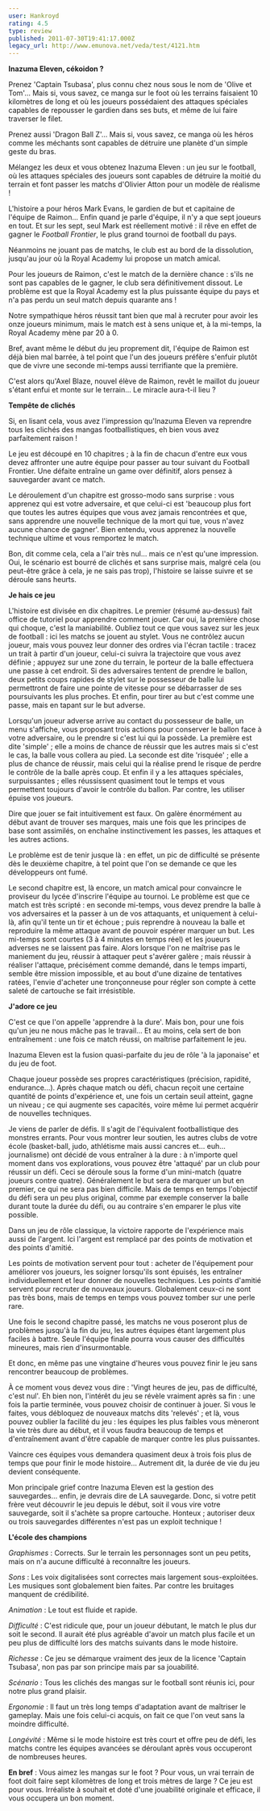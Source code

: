 ```yaml
---
user: Hankroyd
rating: 4.5
type: review
published: 2011-07-30T19:41:17.000Z
legacy_url: http://www.emunova.net/veda/test/4121.htm
---
```

**Inazuma Eleven, cékoidon ?**  

  

Prenez 'Captain Tsubasa', plus connu chez nous sous le nom de 'Olive et Tom'... Mais si, vous savez, ce manga sur le foot où les terrains faisaient 10 kilomètres de long et où les joueurs possédaient des attaques spéciales capables de repousser le gardien dans ses buts, et même de lui faire traverser le filet.  

Prenez aussi 'Dragon Ball Z'... Mais si, vous savez, ce manga où les héros comme les méchants sont capables de détruire une planète d'un simple geste du bras.  

Mélangez les deux et vous obtenez Inazuma Eleven : un jeu sur le football, où les attaques spéciales des joueurs sont capables de détruire la moitié du terrain et font passer les matchs d'Olivier Atton pour un modèle de réalisme !  

  

L'histoire a pour héros Mark Evans, le gardien de but et capitaine de l'équipe de Raimon... Enfin quand je parle d'équipe, il n'y a que sept joueurs en tout. Et sur les sept, seul Mark est réellement motivé : il rêve en effet de gagner le _Football Frontier_, le plus grand tournoi de football du pays.  

Néanmoins ne jouant pas de matchs, le club est au bord de la dissolution, jusqu'au jour où la Royal Academy lui propose un match amical.  

Pour les joueurs de Raimon, c'est le match de la dernière chance : s'ils ne sont pas capables de le gagner, le club sera définitivement dissout. Le problème est que la Royal Academy est la plus puissante équipe du pays et n'a pas perdu un seul match depuis quarante ans !  

Notre sympathique héros réussit tant bien que mal à recruter pour avoir les onze joueurs minimum, mais le match est à sens unique et, à la mi-temps, la Royal Academy mène par 20 à 0\.  

Bref, avant même le début du jeu proprement dit, l'équipe de Raimon est déjà bien mal barrée, à tel point que l'un des joueurs préfère s'enfuir plutôt que de vivre une seconde mi-temps aussi terrifiante que la première.  

C'est alors qu'Axel Blaze, nouvel élève de Raimon, revêt le maillot du joueur s'étant enfui et monte sur le terrain... Le miracle aura-t-il lieu ?  

  

  

**Tempête de clichés**  

  

Si, en lisant cela, vous avez l'impression qu'Inazuma Eleven va reprendre tous les clichés des mangas footballistiques, eh bien vous avez parfaitement raison !  

Le jeu est découpé en 10 chapitres ; à la fin de chacun d'entre eux vous devez affronter une autre équipe pour passer au tour suivant du Football Frontier. Une défaite entraîne un game over définitif, alors pensez à sauvegarder avant ce match.  

Le déroulement d'un chapitre est grosso-modo sans surprise : vous apprenez qui est votre adversaire, et que celui-ci est 'beaucoup plus fort que toutes les autres équipes que vous avez jamais rencontrées et que, sans apprendre une nouvelle technique de la mort qui tue, vous n'avez aucune chance de gagner'. Bien entendu, vous apprenez la nouvelle technique ultime et vous remportez le match.  

  

Bon, dit comme cela, cela a l'air très nul... mais ce n'est qu'une impression. Oui, le scénario est bourré de clichés et sans surprise mais, malgré cela (ou peut-être grâce à cela, je ne sais pas trop), l'histoire se laisse suivre et se déroule sans heurts.  

  

  

**Je hais ce jeu**  

  

L'histoire est divisée en dix chapitres. Le premier (résumé au-dessus) fait office de tutoriel pour apprendre comment jouer. Car oui, la première chose qui choque, c'est la maniabilité. Oubliez tout ce que vous savez sur les jeux de football : ici les matchs se jouent au stylet. Vous ne contrôlez aucun joueur, mais vous pouvez leur donner des ordres via l'écran tactile : tracez un trait à partir d'un joueur, celui-ci suivra la trajectoire que vous avez définie ; appuyez sur une zone du terrain, le porteur de la balle effectuera une passe à cet endroit. Si des adversaires tentent de prendre le ballon, deux petits coups rapides de stylet sur le possesseur de balle lui permettront de faire une pointe de vitesse pour se débarrasser de ses poursuivants les plus proches. Et enfin, pour tirer au but c'est comme une passe, mais en tapant sur le but adverse.  

Lorsqu'un joueur adverse arrive au contact du possesseur de balle, un menu s'affiche, vous proposant trois actions pour conserver le ballon face à votre adversaire, ou le prendre si c'est lui qui la possède. La première est dite 'simple' ; elle a moins de chance de réussir que les autres mais si c'est le cas, la balle vous collera au pied. La seconde est dite 'risquée' ; elle a plus de chance de réussir, mais celui qui la réalise prend le risque de perdre le contrôle de la balle après coup. Et enfin il y a les attaques spéciales, surpuissantes ; elles réussissent quasiment tout le temps et vous permettent toujours d'avoir le contrôle du ballon. Par contre, les utiliser épuise vos joueurs.  

  

Dire que jouer se fait intuitivement est faux. On galère énormément au début avant de trouver ses marques, mais une fois que les principes de base sont assimilés, on enchaîne instinctivement les passes, les attaques et les autres actions.  

Le problème est de tenir jusque là : en effet, un pic de difficulté se présente dès le deuxième chapitre, à tel point que l'on se demande ce que les développeurs ont fumé.  

  

Le second chapitre est, là encore, un match amical pour convaincre le proviseur du lycée d'inscrire l'équipe au tournoi. Le problème est que ce match est très scripté : en seconde mi-temps, vous devez prendre la balle à vos adversaires et la passer à un de vos attaquants, et uniquement à celui-là, afin qu'il tente un tir et échoue ; puis reprendre à nouveau la balle et reproduire la même attaque avant de pouvoir espérer marquer un but. Les mi-temps sont courtes (3 à 4 minutes en temps réel) et les joueurs adverses ne se laissent pas faire. Alors lorsque l'on ne maîtrise pas le maniement du jeu, réussir à attaquer peut s'avérer galère ; mais réussir à réaliser l'attaque, précisément comme demandé, dans le temps imparti, semble être mission impossible, et au bout d'une dizaine de tentatives ratées, l'envie d'acheter une tronçonneuse pour régler son compte à cette saleté de cartouche se fait irrésistible.  

  

  

**J'adore ce jeu**  

  

C'est ce que l'on appelle 'apprendre à la dure'. Mais bon, pour une fois qu'un jeu ne nous mâche pas le travail... Et au moins, cela sert de bon entraînement : une fois ce match réussi, on maîtrise parfaitement le jeu.  

  

Inazuma Eleven est la fusion quasi-parfaite du jeu de rôle 'à la japonaise' et du jeu de foot.  

Chaque joueur possède ses propres caractéristiques (précision, rapidité, endurance...). Après chaque match ou défi, chacun reçoit une certaine quantité de points d'expérience et, une fois un certain seuil atteint, gagne un niveau ; ce qui augmente ses capacités, voire même lui permet acquérir de nouvelles techniques.  

Je viens de parler de défis. Il s'agit de l'équivalent footballistique des monstres errants. Pour vous montrer leur soutien, les autres clubs de votre école (basket-ball, judo, athlétisme mais aussi cancres et... euh... journalisme) ont décidé de vous entraîner à la dure : à n'importe quel moment dans vos explorations, vous pouvez être 'attaqué' par un club pour réussir un défi. Ceci se déroule sous la forme d'un mini-match (quatre joueurs contre quatre). Généralement le but sera de marquer un but en premier, ce qui ne sera pas bien difficile. Mais de temps en temps l'objectif du défi sera un peu plus original, comme par exemple conserver la balle durant toute la durée du défi, ou au contraire s'en emparer le plus vite possible.  

Dans un jeu de rôle classique, la victoire rapporte de l'expérience mais aussi de l'argent. Ici l'argent est remplacé par des points de motivation et des points d'amitié.  

Les points de motivation servent pour tout : acheter de l'équipement pour améliorer vos joueurs, les soigner lorsqu'ils sont épuisés, les entraîner individuellement et leur donner de nouvelles techniques. Les points d'amitié servent pour recruter de nouveaux joueurs. Globalement ceux-ci ne sont pas très bons, mais de temps en temps vous pouvez tomber sur une perle rare.  

  

Une fois le second chapitre passé, les matchs ne vous poseront plus de problèmes jusqu'à la fin du jeu, les autres équipes étant largement plus faciles à battre. Seule l'équipe finale pourra vous causer des difficultés mineures, mais rien d'insurmontable.  

  

Et donc, en même pas une vingtaine d'heures vous pouvez finir le jeu sans rencontrer beaucoup de problèmes.  

  

À ce moment vous devez vous dire : 'Vingt heures de jeu, pas de difficulté, c'est nul'. Eh bien non, l'intérêt du jeu se révèle vraiment après sa fin : une fois la partie terminée, vous pouvez choisir de continuer à jouer. Si vous le faites, vous débloquez de nouveaux matchs dits 'relevés' ; et là, vous pouvez oublier la facilité du jeu : les équipes les plus faibles vous mèneront la vie très dure au début, et il vous faudra beaucoup de temps et d'entraînement avant d'être capable de marquer contre les plus puissantes.  

Vaincre ces équipes vous demandera quasiment deux à trois fois plus de temps que pour finir le mode histoire... Autrement dit, la durée de vie du jeu devient conséquente.  

  

Mon principale grief contre Inazuma Eleven est la gestion des sauvegardes... enfin, je devrais dire de LA sauvegarde. Donc, si votre petit frère veut découvrir le jeu depuis le début, soit il vous vire votre sauvegarde, soit il s'achète sa propre cartouche. Honteux ; autoriser deux ou trois sauvegardes différentes n'est pas un exploit technique !  

  

  

**L'école des champions**  

  

_Graphismes_ : Corrects. Sur le terrain les personnages sont un peu petits, mais on n'a aucune difficulté à reconnaître les joueurs.  

  

_Sons_ : Les voix digitalisées sont correctes mais largement sous-exploitées. Les musiques sont globalement bien faites. Par contre les bruitages manquent de crédibilité.  

  

_Animation_ : Le tout est fluide et rapide.  

  

_Difficulté_ : C'est ridicule que, pour un joueur débutant, le match le plus dur soit le second. Il aurait été plus agréable d'avoir un match plus facile et un peu plus de difficulté lors des matchs suivants dans le mode histoire.  

  

_Richesse_ : Ce jeu se démarque vraiment des jeux de la licence 'Captain Tsubasa', non pas par son principe mais par sa jouabilité.  

  

_Scénario_ : Tous les clichés des mangas sur le football sont réunis ici, pour notre plus grand plaisir.  

  

_Ergonomie_ : Il faut un très long temps d'adaptation avant de maîtriser le gameplay. Mais une fois celui-ci acquis, on fait ce que l'on veut sans la moindre difficulté.  

  

_Longévité_ : Même si le mode histoire est très court et offre peu de défi, les matchs contre les équipes avancées se déroulant après vous occuperont de nombreuses heures.  

  

  

**En bref** : Vous aimez les mangas sur le foot ? Pour vous, un vrai terrain de foot doit faire sept kilomètres de long et trois mètres de large ? Ce jeu est pour vous. Irréaliste à souhait et doté d'une jouabilité originale et efficace, il vous occupera un bon moment.